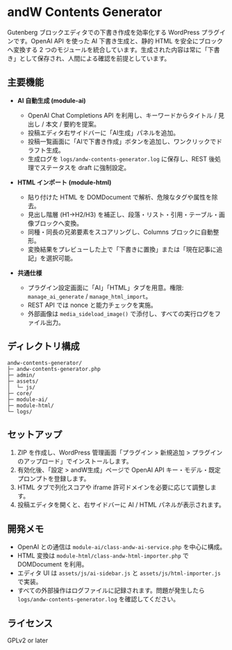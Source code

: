 # andW Contents Generator

Gutenberg ブロックエディタでの下書き作成を効率化する WordPress プラグインです。OpenAI API を使った AI 下書き生成と、静的 HTML を安全にブロックへ変換する 2 つのモジュールを統合しています。生成された内容は常に「下書き」として保存され、人間による確認を前提としています。

## 主要機能

- **AI 自動生成 (module-ai)**
  - OpenAI Chat Completions API を利用し、キーワードからタイトル / 見出し / 本文 / 要約を提案。
  - 投稿エディタ右サイドバーに「AI生成」パネルを追加。
  - 投稿一覧画面に「AIで下書き作成」ボタンを追加し、ワンクリックでドラフト生成。
  - 生成ログを `logs/andw-contents-generator.log` に保存し、REST 後処理でステータスを draft に強制設定。

- **HTML インポート (module-html)**
  - 貼り付けた HTML を DOMDocument で解析、危険なタグや属性を除去。
  - 見出し階層 (H1→H2/H3) を補正し、段落・リスト・引用・テーブル・画像ブロックへ変換。
  - 同種・同長の兄弟要素をスコアリングし、Columns ブロックに自動整形。
  - 変換結果をプレビューした上で「下書きに置換」または「現在記事に追記」を選択可能。

- **共通仕様**
  - プラグイン設定画面に「AI」「HTML」タブを用意。権限: `manage_ai_generate` / `manage_html_import`。
  - REST API では nonce と能力チェックを実施。
  - 外部画像は `media_sideload_image()` で添付し、すべての実行ログをファイル出力。

## ディレクトリ構成

```
andw-contents-generator/
├─ andw-contents-generator.php
├─ admin/
├─ assets/
│  └─ js/
├─ core/
├─ module-ai/
├─ module-html/
└─ logs/
```

## セットアップ

1. ZIP を作成し、WordPress 管理画面「プラグイン > 新規追加 > プラグインのアップロード」でインストールします。
2. 有効化後、「設定 > andW生成」ページで OpenAI API キー・モデル・既定プロンプトを登録します。
3. HTML タブで列化スコアや iframe 許可ドメインを必要に応じて調整します。
4. 投稿エディタを開くと、右サイドバーに AI / HTML パネルが表示されます。

## 開発メモ

- OpenAI との通信は `module-ai/class-andw-ai-service.php` を中心に構成。
- HTML 変換は `module-html/class-andw-html-importer.php` で DOMDocument を利用。
- エディタ UI は `assets/js/ai-sidebar.js` と `assets/js/html-importer.js` で実装。
- すべての外部操作はログファイルに記録されます。問題が発生したら `logs/andw-contents-generator.log` を確認してください。

## ライセンス

GPLv2 or later
